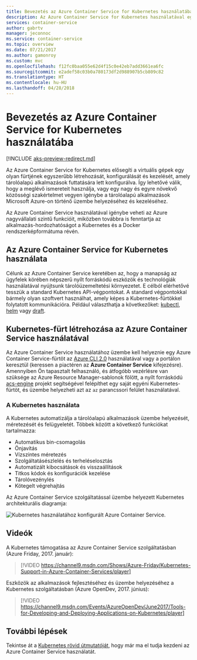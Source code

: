 ```yaml
---
title: Bevezetés az Azure Container Service for Kubernetes használatába
description: Az Azure Container Service for Kubernetes használatával egyszerűen helyezhetőek üzembe és felügyelhetőek a tárolóalapú alkalmazások az Azure-ban.
services: container-service
author: gabrtv
manager: jeconnoc
ms.service: container-service
ms.topic: overview
ms.date: 07/21/2017
ms.author: gamonroy
ms.custom: mvc
ms.openlocfilehash: f12fc0baa055e62d4f15c0e42eb7add3661ea6fc
ms.sourcegitcommit: e2adef58c03b0a780173df2d988907b5cb809c82
ms.translationtype: HT
ms.contentlocale: hu-HU
ms.lasthandoff: 04/28/2018
---
```

# <a name="introduction-to-azure-container-service-for-kubernetes"></a>Bevezetés az Azure Container Service for Kubernetes használatába

[!INCLUDE [aks-preview-redirect.md](../../../includes/aks-preview-redirect.md)]

Az Azure Container Service for Kubernetes elősegíti a virtuális gépek egy olyan fürtjének egyszerűbb létrehozását, konfigurálását és kezelését, amely tárolóalapú alkalmazások futtatására lett konfigurálva. Így lehetővé válik, hogy a meglévő ismereteit használja, vagy egy nagy és egyre növekvő közösségi szakértelmet vegyen igénybe a tárolóalapú alkalmazások Microsoft Azure-on történő üzembe helyezéséhez és kezeléséhez.

Az Azure Container Service használatával igénybe veheti az Azure nagyvállalati szintű funkcióit, miközben továbbra is fenntartja az alkalmazás-hordozhatóságot a Kubernetes és a Docker rendszerképformátuma révén.

## <a name="using-azure-container-service-for-kubernetes"></a>Az Azure Container Service for Kubernetes használata
Célunk az Azure Container Service keretében az, hogy a manapság az ügyfelek körében népszerű nyílt forráskódú eszközök és technológiák használatával nyújtsunk tárolóüzemeltetési környezetet. E célból elérhetővé tesszük a standard Kubernetes API-végpontokat. A standard végpontokkal bármely olyan szoftvert használhat, amely képes a Kubernetes-fürtökkel folytatott kommunikációra. Például választhatja a következőket: [kubectl](https://kubernetes.io/docs/user-guide/kubectl-overview/), [helm](https://helm.sh/) vagy [draft](https://github.com/Azure/draft).

## <a name="creating-a-kubernetes-cluster-using-azure-container-service"></a>Kubernetes-fürt létrehozása az Azure Container Service használatával
Az Azure Container Service használatához üzembe kell helyeznie egy Azure Container Service-fürtöt az [Azure CLI 2.0](container-service-kubernetes-walkthrough.md) használatával vagy a portálon keresztül (keressen a piactéren az **Azure Container Service** kifejezésre). Amennyiben Ön tapasztalt felhasználó, és átfogóbb vezérlésre van szüksége az Azure Resource Manager-sablonok fölött, a nyílt forráskódú [acs-engine](https://github.com/Azure/acs-engine) projekt segítségével felépíthet egy saját egyéni Kubernetes-fürtöt, és üzembe helyezheti azt az `az` parancssori felület használatával.

### <a name="using-kubernetes"></a>A Kubernetes használata
A Kubernetes automatizálja a tárolóalapú alkalmazások üzembe helyezését, méretezését és felügyeletét. Többek között a következő funkciókat tartalmazza:
* Automatikus bin-csomagolás
* Önjavítás
* Vízszintes méretezés
* Szolgáltatásészlelés és terheléselosztás
* Automatizált kibocsátások és visszaállítások
* Titkos kódok és konfigurációk kezelése
* Tárolóvezénylés
* Kötegelt végrehajtás

Az Azure Container Service szolgáltatással üzembe helyezett Kubernetes architekturális diagramja:

![Kubernetes használatához konfigurált Azure Container Service.](media/acs-intro/kubernetes.png)

## <a name="videos"></a>Videók

A Kubernetes támogatása az Azure Container Service szolgáltatásban (Azure Friday, 2017. január):

> [!VIDEO https://channel9.msdn.com/Shows/Azure-Friday/Kubernetes-Support-in-Azure-Container-Services/player]
>
>

Eszközök az alkalmazások fejlesztéséhez és üzembe helyezéséhez a Kubernetes szolgáltatásban (Azure OpenDev, 2017. június):

> [!VIDEO https://channel9.msdn.com/Events/AzureOpenDev/June2017/Tools-for-Developing-and-Deploying-Applications-on-Kubernetes/player]
>
>

## <a name="next-steps"></a>További lépések

Tekintse át a [Kubernetes rövid útmutatóját](container-service-kubernetes-walkthrough.md), hogy már ma el tudja kezdeni az Azure Container Service használatát.